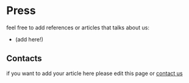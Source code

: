 # Press

feel free to add references or articles that talks about us:

* (add here!)

## Contacts

if you want to add your article here please edit this page or <a href="mailto:staff-drassil@googlegroups.com">contact us</a>
